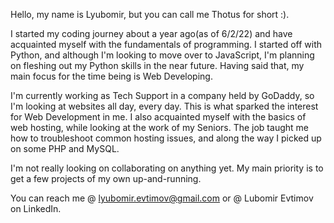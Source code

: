 Hello, my name is Lyubomir, but you can call me Thotus for short :).

I started my coding journey about a year ago(as of 6/2/22) and have acquainted myself with the fundamentals of programming. I started off with Python, and although I'm looking to move over to JavaScript, I'm planning on fleshing out my Python skills in the near future. Having said that, my main focus for the time being is Web Developing.

I'm currently working as Tech Support in a company held by GoDaddy, so I'm looking at websites all day, every day. This is what sparked the interest for Web Development in me. I also acquainted myself with the basics of web hosting, while looking at the work of my Seniors. The job taught me how to troubleshoot common hosting issues, and along the way I picked up on some PHP and MySQL.

I'm not really looking on collaborating on anything yet. My main priority is to get a few projects of my own up-and-running.

You can reach me @ lyubomir.evtimov@gmail.com or @ Lubomir Evtimov on LinkedIn.
<!---
ThotusPrime/ThotusPrime is a ✨ special ✨ repository because its `README.md` (this file) appears on your GitHub profile.
You can click the Preview link to take a look at your changes.
--->
